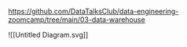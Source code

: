 https://github.com/DataTalksClub/data-engineering-zoomcamp/tree/main/03-data-warehouse


![[Untitled Diagram.svg]]

